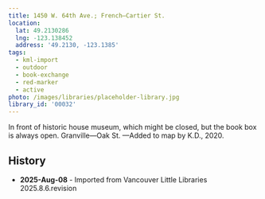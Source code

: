 ```yaml
---
title: 1450 W. 64th Ave.; French—Cartier St.
location:
  lat: 49.2130286
  lng: -123.138452
  address: '49.2130, -123.1385'
tags:
  - kml-import
  - outdoor
  - book-exchange
  - red-marker
  - active
photo: /images/libraries/placeholder-library.jpg
library_id: '00032'
---
```

In front of historic house museum, which might be closed, but the book box is always open.
Granville—Oak St.
—Added to map by K.D., 2020. 

## History
- **2025-Aug-08** - Imported from Vancouver Little Libraries 2025.8.6.revision
